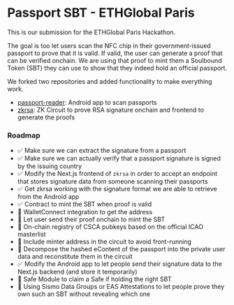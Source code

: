 # Passport SBT - ETHGlobal Paris

This is our submission for the ETHGlobal Paris Hackathon.

The goal is too let users scan the NFC chip in their government-issued passport to prove that
it is valid. If valid, the user can generate a proof that can be verified onchain. We are using
that proof to mint them a Soulbound Token (SBT) they can use to show that they indeed hold
an official passport.

We forked two repositories and added functionality to make everything work.

- [passport-reader](https://github.com/tananaev/passport-reader/tree/master): Android app to scan passports
- [zkrsa](https://github.com/dmpierre/zkrsa/tree/main): ZK Circuit to prove RSA signature onchain and frontend to generate the proofs

### Roadmap

- ✅ Make sure we can extract the signature from a passport
- ✅ Make sure we can actually verify that a passport signature is signed by the issuing country
- ✅ Modify the Next.js frontend of `zkrsa` in order to accept an endpoint that stores signature data from someone scanning their passports
- ✅ Get zkrsa working with the signature format we are able to retrieve from the Android app
- ✅ Contract to mint the SBT when proof is valid
- 🚧 WalletConnect integration to get the address
- 🚧 Let user send their proof onchain to mint the SBT
- 🚧 On-chain registry of CSCA pubkeys based on the official ICAO masterlist
- 🚧 Include minter address in the circuit to avoid front-running
- 🚧 Decompose the hashed eContent of the passport into the private user data and reconstitute them in the circuit
- ✅ Modify the Android app to let people send their signature data to the Next.js backend (and store it temporarily)
- 🚧 Safe Module to claim a Safe if holding the right SBT
- 🚧 Using Sismo Data Groups or EAS Attestations to let people prove they own such an SBT without revealing which one

